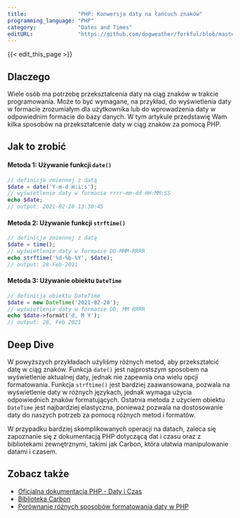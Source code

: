 ```yaml
---
title:                "PHP: Konwersja daty na łańcuch znaków"
programming_language: "PHP"
category:             "Dates and Times"
editURL:              "https://github.com/dogweather/forkful/blob/master/content/pl/php/converting-a-date-into-a-string.md"
---
```


{{< edit_this_page >}}

## Dlaczego

Wiele osób ma potrzebę przekształcenia daty na ciąg znaków w trakcie programowania. Może to być wymagane, na przykład, do wyświetlenia daty w formacie zrozumiałym dla użytkownika lub do wprowadzenia daty w odpowiednim formacie do bazy danych. W tym artykule przedstawię Wam kilka sposobów na przekształcenie daty w ciąg znaków za pomocą PHP.

## Jak to zrobić

#### Metoda 1: Używanie funkcji `date()`

```PHP
// definicja zmiennej z datą
$date = date('Y-m-d H:i:s');
// wyświetlenie daty w formacie rrrr-mm-dd HH:MM:SS
echo $date;
// output: 2021-02-28 13:30:45
```

#### Metoda 2: Używanie funkcji `strftime()`

```PHP
// definicja zmiennej z datą
$date = time();
// wyświetlenie daty w formacie DD-MMM-RRRR
echo strftime('%d-%b-%Y', $date);
// output: 28-Feb-2021
```

#### Metoda 3: Używanie obiektu `DateTime`

```PHP
// definicja obiektu DateTime
$date = new DateTime('2021-02-28');
// wyświetlenie daty w formacie DD, MM RRRR
echo $date->format('d, M Y');
// output: 28, Feb 2021
```

## Deep Dive

W powyższych przykładach użyliśmy różnych metod, aby przekształcić datę w ciąg znaków. Funkcja `date()` jest najprostszym sposobem na wyświetlenie aktualnej daty, jednak nie zapewnia ona wielu opcji formatowania. Funkcja `strftime()` jest bardziej zaawansowana, pozwala na wyświetlenie daty w różnych językach, jednak wymaga użycia odpowiednich znaków formatujących. Ostatnia metoda z użyciem obiektu `DateTime` jest najbardziej elastyczna, ponieważ pozwala na dostosowanie daty do naszych potrzeb za pomocą różnych metod i formatów.

W przypadku bardziej skomplikowanych operacji na datach, zaleca się zapoznanie się z dokumentacją PHP dotyczącą dat i czasu oraz z bibliotekami zewnętrznymi, takimi jak Carbon, która ułatwia manipulowanie datami i czasem.

## Zobacz także

- [Oficjalna dokumentacja PHP - Daty i Czas](https://www.php.net/manual/pl/datetime.html)
- [Biblioteka Carbon](https://carbon.nesbot.com/)
- [Porównanie różnych sposobów formatowania daty w PHP](https://www.inanimateobjects.com/2012/02/06/difference-between-phps-date-function-and-strftime-function/)